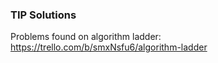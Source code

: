 ### TIP Solutions
Problems found on algorithm ladder: https://trello.com/b/smxNsfu6/algorithm-ladder
